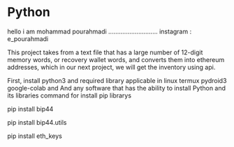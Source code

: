 # Python
hello i am mohammad pourahmadi 
............................
instagram : e_pourahmadi

This project takes from a text file that has a large number of 12-digit memory words, or recovery wallet words,
and converts them into ethereum addresses, 
which in our next project, we will get the inventory using api.

First, install python3 and required library
applicable in linux termux pydroid3 google-colab and And any software that has the ability to install Python and its libraries
command for install pip librarys

pip install bip44


pip install bip44.utils


pip install eth_keys

